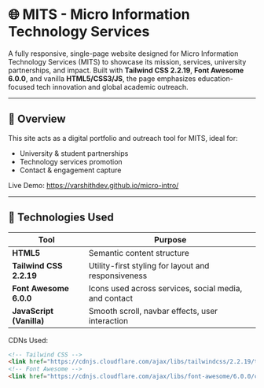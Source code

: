 # 🌐 MITS - Micro Information Technology Services

A fully responsive, single-page website designed for Micro Information Technology Services (MITS) to showcase its mission, services, university partnerships, and impact. Built with **Tailwind CSS 2.2.19**, **Font Awesome 6.0.0**, and vanilla **HTML5/CSS3/JS**, the page emphasizes education-focused tech innovation and global academic outreach.

---

## 📌 Overview

This site acts as a digital portfolio and outreach tool for MITS, ideal for:
- University & student partnerships
- Technology services promotion
- Contact & engagement capture

Live Demo:
https://varshithdev.github.io/micro-intro/

---

## 🔧 Technologies Used

| Tool              | Purpose                                           |
|-------------------|---------------------------------------------------|
| **HTML5**         | Semantic content structure                        |
| **Tailwind CSS 2.2.19** | Utility-first styling for layout and responsiveness |
| **Font Awesome 6.0.0** | Icons used across services, social media, and contact |
| **JavaScript (Vanilla)** | Smooth scroll, navbar effects, user interaction      |

CDNs Used:
```html
<!-- Tailwind CSS -->
<link href="https://cdnjs.cloudflare.com/ajax/libs/tailwindcss/2.2.19/tailwind.min.css" rel="stylesheet">
<!-- Font Awesome -->
<link href="https://cdnjs.cloudflare.com/ajax/libs/font-awesome/6.0.0/css/all.min.css" rel="stylesheet">
